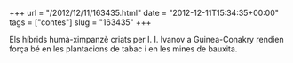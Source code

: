 +++
url = "/2012/12/11/163435.html"
date = "2012-12-11T15:34:35+00:00"
tags = ["contes"]
slug = "163435"
+++

Els híbrids humà-ximpanzè criats per I. I. Ivanov a Guinea-Conakry rendien força bé en les plantacions de tabac i en les mines de bauxita.
